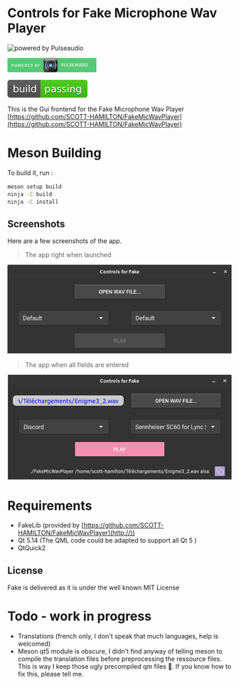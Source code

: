 # Controls for Fake Microphone Wav Player

![powered by Pulseaudio](https://www.freedesktop.org/software/pulseaudio/logo.png)

![Powered by Pulseaudio](icons/powered_by_pulseaudio.png)


![Build Passing](icons/buld-passing.svg)

This is the Gui frontend for the Fake Microphone Wav Player [https://github.com/SCOTT-HAMILTON/FakeMicWavPlayer](https://github.com/SCOTT-HAMILTON/FakeMicWavPlayer)


# Meson Building 
  To build it, run : 
  ```sh
  meson setup build
  ninja -C build
  ninja -C install
  ```

## Screenshots
Here are a few screenshots of the app.

 > The app right when launched

![App screen shot, no action done](screens/app-noaction.jpg)

 > The app when all fields are entered
 
![App screen shot, all fields entered](screens/app-fields-entered.jpg)

	

# Requirements
 - FakeLib (provided by [https://github.com/SCOTT-HAMILTON/FakeMicWavPlayer](http://))
 - Qt 5.14 (The QML code could be adapted to support all Qt 5 )
 - QtQuick2

License
----
Fake is delivered as it is under the well known MIT License

# Todo - work in progress

 * Translations (french only, I don't speak that much languages, help is welcomed)
 * Meson qt5 module is obscure, I didn't find anyway of telling meson to compile the 
 translation files before preprocessing the ressource files. This is way I keep those
 ugly precompiled qm files 🤮. If you know how to fix this, please tell me.


[//]: # (These are reference links used in the body of this note and get stripped out when the markdown processor does its job. There is no need to format nicely because it shouldn't be seen. Thanks SO - http://stackoverflow.com/questions/4823468/store-comments-in-markdown-syntax)
   [meson manual]: <https://mesonbuild.com/Manual.html>
